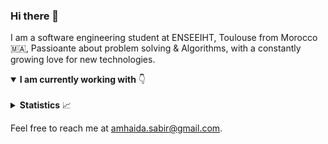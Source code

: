 ### Hi there 👋

I am a software engineering student at ENSEEIHT, Toulouse  from Morocco 🇲🇦, Passioante about problem solving  & Algorithms, with a constantly growing love for new technologies.
<details open>
  <summary><b>I am currently working with</b> 👇</summary>

  <br/>


</details>

<details>
  <summary><b>Statistics</b> 📈</summary>

  <div align="center">
  
  <a href="https://github.com/sabiramhaida">
    <img align="center" src="https://github-readme-stats.vercel.app/api?username=sabiramhaida&count_private=true&include_all_commits=true&show_icons=true&hide_border=true" alt="Sabir's github stats" />
  </a>
  
  <a href="https://github.com/sabiramhaida">
    <img align="center" src="https://github-readme-stats.vercel.app/api/top-langs?username=sabiramhaida&layout=compact&hide_border=true" alt="Top Langs" />
  </a>
  
  <br/>
  <br/>
  
  ![visitors](https://visitor-badge.glitch.me/badge?page_id=sabiramhaida)

  </div>
</details>

Feel free to reach me at [amhaida.sabir@gmail.com](mailto:contact.axel.dev@gmail.com).
